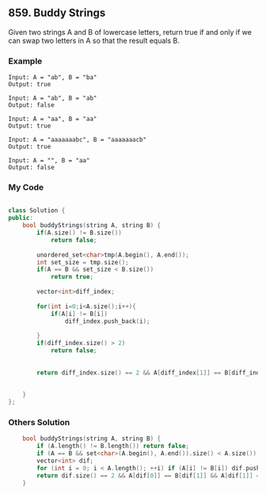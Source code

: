 ## 859. Buddy Strings

Given two strings A and B of lowercase letters, return true if and only if we can swap two letters in A so that the result equals B.

### Example
```
Input: A = "ab", B = "ba"
Output: true

Input: A = "ab", B = "ab"
Output: false

Input: A = "aa", B = "aa"
Output: true

Input: A = "aaaaaaabc", B = "aaaaaaacb"
Output: true

Input: A = "", B = "aa"
Output: false
```

### My Code
```c++

class Solution {
public:
    bool buddyStrings(string A, string B) {
        if(A.size() != B.size())
            return false;
        
        unordered_set<char>tmp(A.begin(), A.end());
        int set_size = tmp.size();
        if(A == B && set_size < B.size())
            return true;
        
        vector<int>diff_index;
        
        for(int i=0;i<A.size();i++){
            if(A[i] != B[i])
                diff_index.push_back(i);
            
        }
        if(diff_index.size() > 2)
            return false;
        
        
        return diff_index.size() == 2 && A[diff_index[1]] == B[diff_index[0]] && A[diff_index[0]] == B[diff_index[1]];
        
        
    }
};
```

### Others Solution
```c++
    bool buddyStrings(string A, string B) {
        if (A.length() != B.length()) return false;
        if (A == B && set<char>(A.begin(), A.end()).size() < A.size()) return true;
        vector<int> dif;
        for (int i = 0; i < A.length(); ++i) if (A[i] != B[i]) dif.push_back(i);
        return dif.size() == 2 && A[dif[0]] == B[dif[1]] && A[dif[1]] == B[dif[0]];
    }
```

